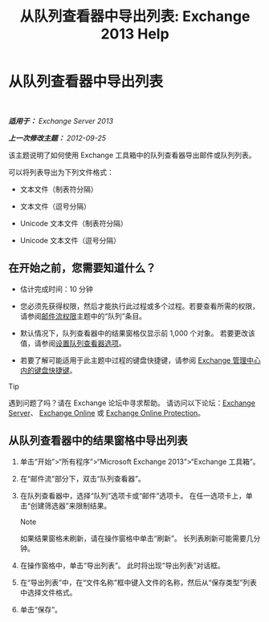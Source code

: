 ﻿---
title: '从队列查看器中导出列表: Exchange 2013 Help'
TOCTitle: 从队列查看器中导出列表
ms:assetid: dcb829cd-0ffd-4ea9-ac3e-eaac5a8d1194
ms:mtpsurl: https://technet.microsoft.com/zh-cn/library/Bb691328(v=EXCHG.150)
ms:contentKeyID: 50491785
ms.date: 01/11/2018
mtps_version: v=EXCHG.150
ms.translationtype: HT
---

# 从队列查看器中导出列表

 

_**适用于：** Exchange Server 2013_

_**上一次修改主题：** 2012-09-25_

该主题说明了如何使用 Exchange 工具箱中的队列查看器导出邮件或队列列表。

可以将列表导出为下列文件格式：

  - 文本文件（制表符分隔）

  - 文本文件（逗号分隔）

  - Unicode 文本文件（制表符分隔）

  - Unicode 文本文件（逗号分隔）

## 在开始之前，您需要知道什么？

  - 估计完成时间：10 分钟

  - 您必须先获得权限，然后才能执行此过程或多个过程。若要查看所需的权限，请参阅[邮件流权限](mail-flow-permissions-exchange-2013-help.md)主题中的“队列”条目。

  - 默认情况下，队列查看器中的结果窗格仅显示前 1,000 个对象。 若要更改该值，请参阅[设置队列查看器选项](set-queue-viewer-options-exchange-2013-help.md)。

  - 若要了解可能适用于此主题中过程的键盘快捷键，请参阅 [Exchange 管理中心内的键盘快捷键](keyboard-shortcuts-in-the-exchange-admin-center-exchange-online-protection-help.md)。

> [!tip]
> 遇到问题了吗？请在 Exchange 论坛中寻求帮助。 请访问以下论坛：<a href="https://go.microsoft.com/fwlink/p/?linkid=60612">Exchange Server</a>、 <a href="https://go.microsoft.com/fwlink/p/?linkid=267542">Exchange Online</a> 或 <a href="https://go.microsoft.com/fwlink/p/?linkid=285351">Exchange Online Protection</a>。


## 从队列查看器中的结果窗格中导出列表

1.  单击“开始”\>“所有程序”\>“Microsoft Exchange 2013”\>“Exchange 工具箱”。

2.  在“邮件流”部分下，双击“队列查看器”。

3.  在队列查看器中，选择“队列”选项卡或“邮件”选项卡。 在任一选项卡上，单击“创建筛选器”来限制结果。
    
    > [!NOTE]
    > 如果结果窗格未刷新，请在操作窗格中单击“刷新”。 长列表刷新可能需要几分钟。


4.  在操作窗格中，单击“导出列表”。 此时将出现“导出列表”对话框。

5.  在“导出列表”中，在“文件名称”框中键入文件的名称，然后从“保存类型”列表中选择文件格式。

6.  单击“保存”。

